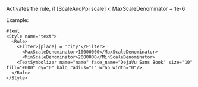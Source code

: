 <!-- Name: MaxScaleDenominator -->
<!-- Version: 2 -->
<!-- Last-Modified: 2008/12/05 08:53:23 -->
<!-- Author: sven -->
Activates the rule, if [ScaleAndPpi scale] < MaxScaleDenominator + 1e-6

Example:

    #!xml
    <Style name="text">
      <Rule>
        <Filter>[place] = 'city'</Filter>
          <MaxScaleDenominator>10000000</MaxScaleDenominator>
          <MinScaleDenominator>2000000</MinScaleDenominator>
        <TextSymbolizer name="name" face_name="DejaVu Sans Book" size="10" fill="#000" dy="0" halo_radius="1" wrap_width="0"/>
      </Rule>
    </Style>